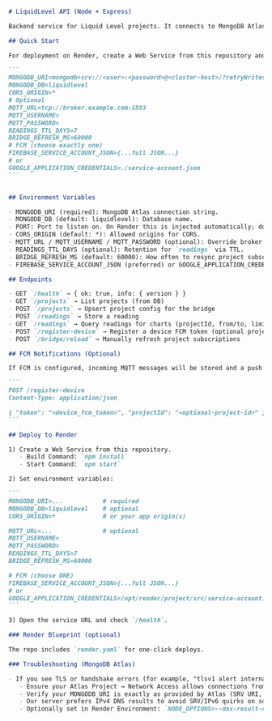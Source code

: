 ````markdown
# LiquidLevel API (Node + Express)

Backend service for Liquid Level projects. It connects to MongoDB Atlas, optionally listens to MQTT, and can send Firebase Cloud Messaging (FCM) notifications. Built with Node.js (ES modules), Express, MongoDB driver, mqtt, and firebase-admin.

## Quick Start

For deployment on Render, create a Web Service from this repository and set the environment variables below. The PORT is provided by Render automatically; you do not need to set it.

```
MONGODB_URI=mongodb+srv://<user>:<password>@<cluster-host>/?retryWrites=true&w=majority&appName=liquidlevel
MONGODB_DB=liquidlevel
CORS_ORIGIN=*
# Optional
MQTT_URL=tcp://broker.example.com:1883
MQTT_USERNAME=
MQTT_PASSWORD=
READINGS_TTL_DAYS=7
BRIDGE_REFRESH_MS=60000
# FCM (choose exactly one)
FIREBASE_SERVICE_ACCOUNT_JSON={...full JSON...}
# or
GOOGLE_APPLICATION_CREDENTIALS=./service-account.json
```


## Environment Variables

- MONGODB_URI (required): MongoDB Atlas connection string.
- MONGODB_DB (default: liquidlevel): Database name.
- PORT: Port to listen on. On Render this is injected automatically; do not set it manually there.
- CORS_ORIGIN (default: *): Allowed origins for CORS.
- MQTT_URL / MQTT_USERNAME / MQTT_PASSWORD (optional): Override broker connection for the MQTT bridge.
- READINGS_TTL_DAYS (optional): Retention for `readings` via TTL.
- BRIDGE_REFRESH_MS (default: 60000): How often to resync project subscriptions.
- FIREBASE_SERVICE_ACCOUNT_JSON (preferred) or GOOGLE_APPLICATION_CREDENTIALS: Enable FCM push notifications.

## Endpoints

- GET `/health` → { ok: true, info: { version } }
- GET `/projects` → List projects (from DB)
- POST `/projects` → Upsert project config for the bridge
- POST `/readings` → Store a reading
- GET `/readings` → Query readings for charts (projectId, from/to, limit)
- POST `/register-device` → Register a device FCM token (optional projectId)
- POST `/bridge/reload` → Manually refresh project subscriptions

## FCM Notifications (Optional)

If FCM is configured, incoming MQTT messages will be stored and a push notification will be sent to registered device tokens. Register device tokens via:

```
POST /register-device
Content-Type: application/json

{ "token": "<device_fcm_token>", "projectId": "<optional-project-id>" }
```

## Deploy to Render

1) Create a Web Service from this repository.
   - Build Command: `npm install`
   - Start Command: `npm start`

2) Set environment variables:

```
MONGODB_URI=...           # required
MONGODB_DB=liquidlevel    # optional
CORS_ORIGIN=*             # or your app origin(s)

MQTT_URL=...              # optional
MQTT_USERNAME=
MQTT_PASSWORD=
READINGS_TTL_DAYS=7
BRIDGE_REFRESH_MS=60000

# FCM (choose ONE)
FIREBASE_SERVICE_ACCOUNT_JSON={...full JSON...}
# or
GOOGLE_APPLICATION_CREDENTIALS=/opt/render/project/src/service-account.json
```

3) Open the service URL and check `/health`.

### Render Blueprint (optional)

The repo includes `render.yaml` for one‑click deploys.

### Troubleshooting (MongoDB Atlas)

- If you see TLS or handshake errors (for example, "tlsv1 alert internal error"), try:
   - Ensure your Atlas Project → Network Access allows connections from your Render service (allow 0.0.0.0/0 temporarily to verify connectivity).
   - Verify your MONGODB_URI is exactly as provided by Atlas (SRV URI, starts with `mongodb+srv://`).
   - Our server prefers IPv4 DNS results to avoid SRV/IPv6 quirks on some hosts.
   - Optionally set in Render Environment: `NODE_OPTIONS=--dns-result-order=ipv4first`.

````
